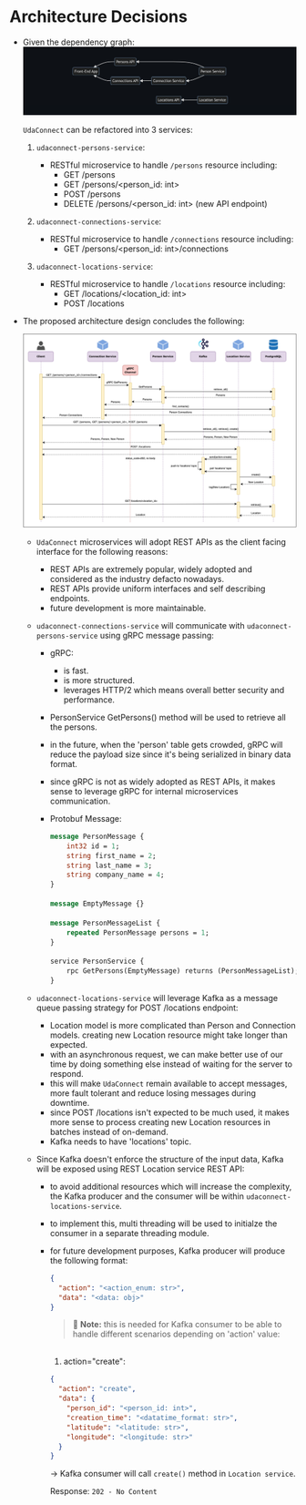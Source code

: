 <!-- markdownlint-configure-file {
  "MD033": false,
  "MD041": false
} -->

# Architecture Decisions

- Given the dependency graph:
  ![udaconnect dependency graph][dpendency-graph]

  `UdaConnect` can be refactored into 3 services:

  1. `udaconnect-persons-service`:

     - RESTful microservice to handle `/persons` resource including:
       - GET /persons
       - GET /persons/<person_id: int>
       - POST /persons
       - DELETE /persons/<person_id: int> (new API endpoint)

  2. `udaconnect-connections-service`:

     - RESTful microservice to handle `/connections` resource including:
       - GET /persons/<person_id: int>/connections

  3. `udaconnect-locations-service`:
     - RESTful microservice to handle `/locations` resource including:
       - GET /locations/<location_id: int>
       - POST /locations

- The proposed architecture design concludes the following:

  ![udaconnect architecture design][arch-design]

  - `UdaConnect` microservices will adopt REST APIs as the client facing interface for the following reasons:

    - REST APIs are extremely popular, widely adopted and considered as the industry defacto nowadays.
    - REST APIs provide uniform interfaces and self describing endpoints.
    - future development is more maintainable.

  - `udaconnect-connections-service` will communicate with `udaconnect-persons-service` using gRPC message passing:

    - gRPC:
      - is fast.
      - is more structured.
      - leverages HTTP/2 which means overall better security and performance.
    - PersonService GetPersons() method will be used to retrieve all the persons.
    - in the future, when the 'person' table gets crowded, gRPC will reduce the payload size since it's being serialized in binary data format.
    - since gRPC is not as widely adopted as REST APIs, it makes sense to leverage gRPC for internal microservices communication.

    - Protobuf Message:

      ```proto
      message PersonMessage {
          int32 id = 1;
          string first_name = 2;
          string last_name = 3;
          string company_name = 4;
      }

      message EmptyMessage {}

      message PersonMessageList {
          repeated PersonMessage persons = 1;
      }

      service PersonService {
          rpc GetPersons(EmptyMessage) returns (PersonMessageList);
      }
      ```

  - `udaconnect-locations-service` will leverage Kafka as a message queue passing strategy for POST /locations endpoint:

    - Location model is more complicated than Person and Connection models. creating new Location resource might take longer than expected.
    - with an asynchronous request, we can make better use of our time by doing something else instead of waiting for the server to respond.
    - this will make `UdaConnect` remain available to accept messages, more fault tolerant and reduce losing messages during downtime.
    - since POST /locations isn't expected to be much used, it makes more sense to process creating new Location resources in batches instead of on-demand.
    - Kafka needs to have 'locations' topic.

  - Since Kafka doesn't enforce the structure of the input data, Kafka will be exposed using REST Location service REST API:

    - to avoid additional resources which will increase the complexity, the Kafka producer and the consumer will be within `udaconnect-locations-service`.
    - to implement this, multi threading will be used to initialze the consumer in a separate threading module.
    - for future development purposes, Kafka producer will produce the following format:

      ```json
      {
        "action": "<action_enum: str>",
        "data": "<data: obj>"
      }
      ```

      > :memo: **Note:** this is needed for Kafka consumer to be able to handle different scenarios depending on 'action' value:

      <br />

      1. action="create":

      ```json
      {
        "action": "create",
        "data": {
          "person_id": "<person_id: int>",
          "creation_time": "<datatime_format: str>",
          "latitude": "<latitude: str>",
          "longitude": "<longitude: str>"
        }
      }
      ```

      -> Kafka consumer will call `create()` method in `Location service`.

      Response: `202 - No Content`

[dpendency-graph]: ./assets/imgs/dependency-graph-simple.png
[arch-design]: ./architecture_design.png

